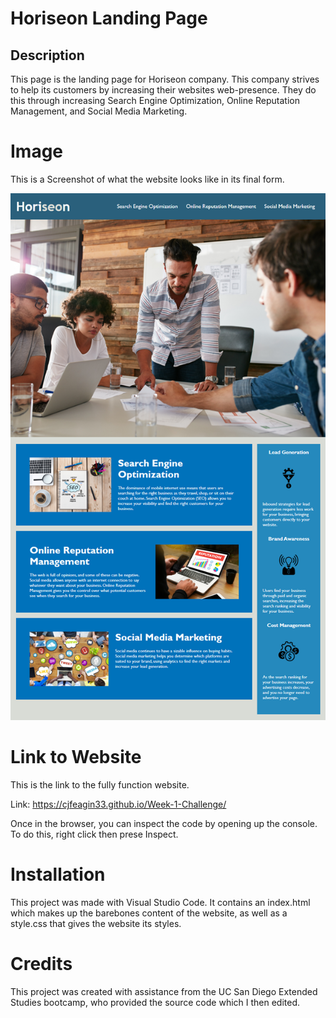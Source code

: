 # Horiseon Landing Page

## Description

This page is the landing page for Horiseon company. This company strives to help its customers by increasing their websites web-presence. They do this through increasing Search Engine Optimization, Online Reputation Management, and Social Media Marketing.

# Image

This is a Screenshot of what the website looks like in its final form.

<img src="./01-html-css-git-homework-demo.png">

# Link to Website

This is the link to the fully function website.

Link: https://cjfeagin33.github.io/Week-1-Challenge/

Once in the browser, you can inspect the code by opening up the console. To do this, right click then prese Inspect.

# Installation

This project was made with Visual Studio Code. It contains an index.html which makes up the barebones content of the website, as well as a style.css that gives the website its styles.

# Credits

This project was created with assistance from the UC San Diego Extended Studies bootcamp, who provided the source code which I then edited.
